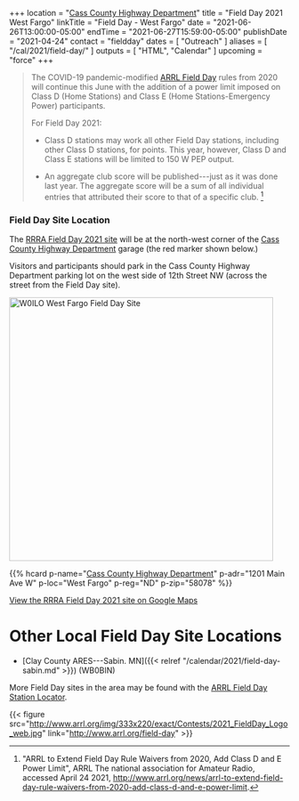 +++
location = "[Cass County Highway Department](#field-day-site-location)"
title = "Field Day 2021 West Fargo"
linkTitle = "Field Day - West Fargo"
date = "2021-06-26T13:00:00-05:00"
endTime = "2021-06-27T15:59:00-05:00"
publishDate = "2021-04-24"
contact = "fieldday"
dates = [ "Outreach" ]
aliases = [ "/cal/2021/field-day/" ]
outputs = [ "HTML", "Calendar" ]
upcoming = "force"
+++
>The COVID-19 pandemic-modified
>[ARRL Field Day](http://www.arrl.org/field-day)
> rules from 2020 will continue this June with the addition of a
>power limit imposed on Class D (Home Stations) and Class E (Home
>Stations-Emergency Power) participants.
>
>For Field Day 2021:
>
>* Class D stations may work all other Field Day stations, including other
>Class D stations, for points. This year, however, Class D and Class E stations
will be limited to 150 W PEP output.
>
>* An aggregate club score will be published---just as it was done
>last year. The aggregate score will be a sum of all individual entries that
>attributed their score to that of a specific club. [^1]

[^1]: "ARRL to Extend Field Day Rule Waivers from 2020, Add Class D and E Power Limit", ARRL The national association for Amateur Radio, accessed April 24 2021, http://www.arrl.org/news/arrl-to-extend-field-day-rule-waivers-from-2020-add-class-d-and-e-power-limit.

### Field Day Site Location

The [RRRA Field Day 2021 site](https://www.google.com/maps/place/46%C2%B052'33.7%22N+96%C2%B055'11.2%22W/@46.8758746,-96.9215708,274m/data=!3m1!1e3!4m14!1m7!3m6!1s0x52cf34bb7797e871:0xb83bd0531febdbda!2sWest+Fargo,+ND!3b1!8m2!3d46.8769487!4d-96.8999057!3m5!1s0x0:0x0!7e2!8m2!3d46.8760285!4d-96.9197808)
will be at the north-west corner of the [Cass County Highway Department](/places/cass-county-highway-department/) garage
(the red marker shown below.)

Visitors and participants should park in the Cass County Highway Department parking lot on the
west side of 12th Street NW (across the street from the Field Day site).

<a data-flickr-embed="true" href="https://www.flickr.com/photos/147076354@N03/34609732591/in/dateposted-public/" title="W0ILO West Fargo Field Day Site"><img src="https://live.staticflickr.com/65535/34609732591_bb422a376e.jpg" width="474" height="474" alt="W0ILO West Fargo Field Day Site"></a><script async src="//embedr.flickr.com/assets/client-code.js" charset="utf-8"></script>

<span class="genericon genericon-location"></span>
{{% hcard p-name="[Cass County Highway Department](/places/cass-county-highway-department/)" p-adr="1201 Main Ave W" p-loc="West Fargo" p-reg="ND" p-zip="58078" %}} 

[View the RRRA Field Day 2021 site on Google Maps](https://www.google.com/maps/place/46%C2%B052'33.7%22N+96%C2%B055'11.2%22W/@46.8758746,-96.9215708,274m/data=!3m1!1e3!4m14!1m7!3m6!1s0x52cf34bb7797e871:0xb83bd0531febdbda!2sWest+Fargo,+ND!3b1!8m2!3d46.8769487!4d-96.8999057!3m5!1s0x0:0x0!7e2!8m2!3d46.8760285!4d-96.9197808)

# Other Local Field Day Site Locations

* [Clay County ARES---Sabin. MN]({{< relref "/calendar/2021/field-day-sabin.md" >}}) (WB0BIN)

More Field Day sites in the area may be found with the 
[ARRL Field Day Station Locator](http://www.arrl.org/field-day-locator).

{{< figure src="http://www.arrl.org/img/333x220/exact/Contests/2021_FieldDay_Logo_web.jpg" link="http://www.arrl.org/field-day" >}}

